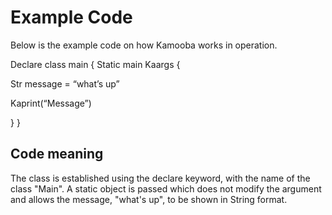 # Example Code

Below is the example code on how Kamooba works in operation. 


Declare class main {
  Static main Kaargs {

Str message = “what’s up”

Kaprint(“Message”)

}
}

## Code meaning
The class is established using the declare keyword, with the name of the class "Main". A static object is passed which does not modify the argument and allows the message, "what's up", to be shown in String format. 
